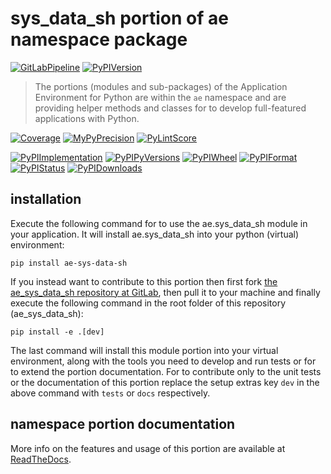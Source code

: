 <!--
  THIS FILE IS EXCLUSIVELY MAINTAINED IN THE NAMESPACE ROOT PACKAGE. CHANGES HAVE TO BE DONE THERE.
  All changes will be deployed automatically to all the portions of this namespace package.
-->
# sys_data_sh portion of ae namespace package

[![GitLabPipeline](https://img.shields.io/gitlab/pipeline/ae-group/ae_sys_data_sh/master?logo=python)](
    https://gitlab.com/ae-group/ae_sys_data_sh)
[![PyPIVersion](https://img.shields.io/pypi/v/ae_sys_data_sh)](
    https://pypi.org/project/ae-sys-data-sh/#history)

>The portions (modules and sub-packages) of the Application Environment for Python are within
the `ae` namespace and are providing helper methods and classes for to develop
full-featured applications with Python.

[![Coverage](https://ae-group.gitlab.io/ae_sys_data_sh/coverage.svg)](
    https://ae-group.gitlab.io/ae_sys_data_sh/coverage/ae_sys_data_sh_py.html)
[![MyPyPrecision](https://ae-group.gitlab.io/ae_sys_data_sh/mypy.svg)](
    https://ae-group.gitlab.io/ae_sys_data_sh/lineprecision.txt)
[![PyLintScore](https://ae-group.gitlab.io/ae_sys_data_sh/pylint.svg)](
    https://ae-group.gitlab.io/ae_sys_data_sh/pylint.log)

[![PyPIImplementation](https://img.shields.io/pypi/implementation/ae_sys_data_sh)](
    https://pypi.org/project/ae-sys-data-sh/)
[![PyPIPyVersions](https://img.shields.io/pypi/pyversions/ae_sys_data_sh)](
    https://pypi.org/project/ae-sys-data-sh/)
[![PyPIWheel](https://img.shields.io/pypi/wheel/ae_sys_data_sh)](
    https://pypi.org/project/ae-sys-data-sh/)
[![PyPIFormat](https://img.shields.io/pypi/format/ae_sys_data_sh)](
    https://pypi.org/project/ae-sys-data-sh/)
[![PyPIStatus](https://img.shields.io/pypi/status/ae_sys_data_sh)](
    https://libraries.io/pypi/ae-sys-data-sh)
[![PyPIDownloads](https://img.shields.io/pypi/dm/ae_sys_data_sh)](
    https://pypi.org/project/ae-sys-data-sh/#files)


## installation


Execute the following command for to use the ae.sys_data_sh module in your
application. It will install ae.sys_data_sh into your python (virtual) environment:
 
```shell script
pip install ae-sys-data-sh
```

If you instead want to contribute to this portion then first fork
[the ae_sys_data_sh repository at GitLab](https://gitlab.com/ae-group/ae_sys_data_sh "ae.sys_data_sh code repository"),
then pull it to your machine and finally execute the following command in the root folder
of this repository (ae_sys_data_sh):

```shell script
pip install -e .[dev]
```

The last command will install this module portion into your virtual environment, along with
the tools you need to develop and run tests or for to extend the portion documentation.
For to contribute only to the unit tests or the documentation of this portion replace
the setup extras key `dev` in the above command with `tests` or `docs` respectively.


## namespace portion documentation

More info on the features and usage of this portion are available at
[ReadTheDocs](https://ae.readthedocs.io/en/latest/_autosummary/ae.sys_data_sh.html#module-ae.sys_data_sh
"ae_sys_data_sh documentation").

<!-- Common files version 0.0.49 deployed  version 0.0.1 (with 0.0.49)
     to https://gitlab.com/ae-group as ae_sys_data_sh module as well as
     to https://ae-group.gitlab.io with CI check results as well as
     to https://pypi.org/project as ae-sys-data-sh package.
-->